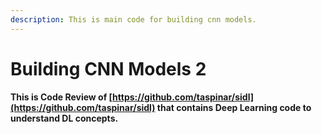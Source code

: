 ```yaml
---
description: This is main code for building cnn models.
---
```


# Building CNN Models 2

#### This is Code Review of [https://github.com/taspinar/sidl](https://github.com/taspinar/sidl) that contains Deep Learning code to understand DL concepts. 

#### 

